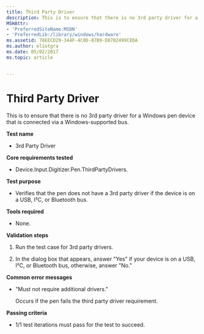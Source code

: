 ```yaml
---
title: Third Party Driver
description: This is to ensure that there is no 3rd party driver for a Windows pen device that is connected via a Windows-supported bus.
MSHAttr:
- 'PreferredSiteName:MSDN'
- 'PreferredLib:/library/windows/hardware'
ms.assetid: 78EECD29-344F-4C0D-87B9-D8702499CEDA
ms.author: eliotgra
ms.date: 05/02/2017
ms.topic: article


---
```


# Third Party Driver


This is to ensure that there is no 3rd party driver for a Windows pen device that is connected via a Windows-supported bus.

**Test name**

-   3rd Party Driver

**Core requirements tested**

-   Device.Input.Digitizer.Pen.ThirdPartyDrivers.

**Test purpose**

-   Verifies that the pen does not have a 3rd party driver if the device is on a USB, I²C, or Bluetooth bus.

**Tools required**

-   None.

**Validation steps**

1. Run the test case for 3rd party drivers.

2. In the dialog box that appears, answer "Yes" if your device is on a USB, I²C, or Bluetooth bus, otherwise, answer "No."

**Common error messages**

-   "Must not require additional drivers."

    Occurs if the pen fails the third party driver requirement.

**Passing criteria**

-   1/1 test iterations must pass for the test to succeed.
